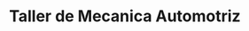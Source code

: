 ---
title: "Taller de Mecanica Automotriz"
url: /usulutan/taller-de-mecanica-automotriz/
shop: Autowerkstatt
---